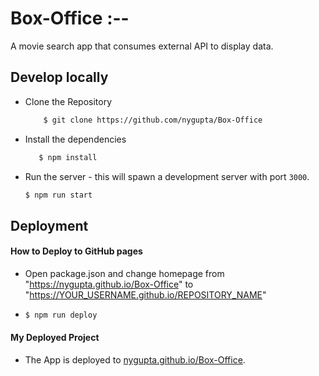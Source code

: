 # Box-Office :--
A movie search app that consumes external API to display data.

## Develop locally 

* Clone the Repository 
    ```sh
        $ git clone https://github.com/nygupta/Box-Office
    ```
* Install the dependencies
     ```sh
        $ npm install
    ```
* Run the server - this will spawn a development server with port `3000`.
    ```sh
    $ npm run start
    ```

## Deployment 

#### How to Deploy to GitHub pages
* Open package.json and change homepage from "https://nygupta.github.io/Box-Office" to "https://YOUR_USERNAME.github.io/REPOSITORY_NAME"

* 
    ```sh
    $ npm run deploy
    ```
#### My Deployed Project
* The App is deployed to [nygupta.github.io/Box-Office](https://nygupta.github.io/Box-Office/#/).
